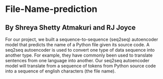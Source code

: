 # File-Name-prediction
## By Shreya Shetty Atmakuri and RJ Joyce
For our project, we built a sequence-to-sequence (seq2seq) autoencoder model that predicts the name of a Python file given its source code. A seq2seq autoencoder is used to convert one type of data sequence into another type. For example, they have commonly been used to translate sentences from one language into another. Our seq2seq autoencoder model will translate from a sequence of tokens from Python source code into a sequence of english characters (the file name).
